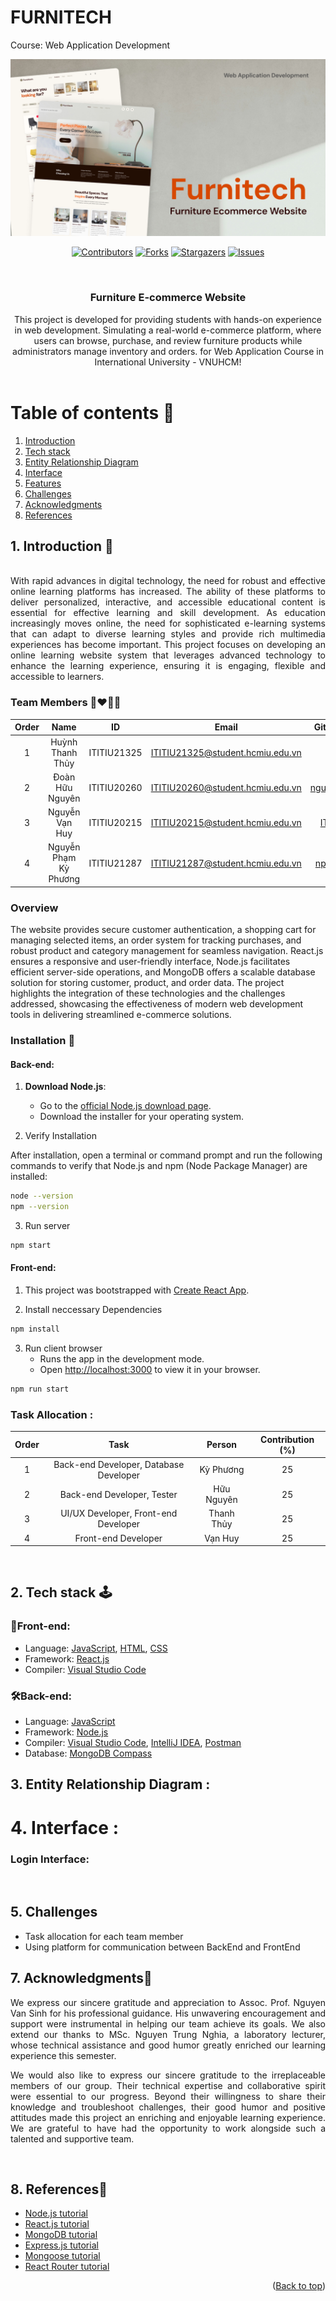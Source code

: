 # FURNITECH
Course: Web Application Development

![Furnitech Presentation.png](https://github.com/nguyensngoc108/Furnitech/blob/main/Furnitech%20Presentation.png)



<div align="center">

[![Contributors][contributors-shield]][contributors-url]
[![Forks][forks-shield]][forks-url]
[![Stargazers][stars-shield]][stars-url]
[![Issues][issues-shield]][issues-url]

</div>

<!-- PROJECT LOGO -->
<br />
<div align="center">
  <a href="https://github.com/nguyensngoc108/Furnitech">
  </a>

<h3 align="center">Furniture E-commerce Website</h3>

  <p align="center">
   This project is developed for providing students with hands-on experience in web development. Simulating a real-world e-commerce platform, where users can browse, purchase, and review furniture products while administrators manage inventory and orders.
    for Web Application Course in International University - VNUHCM!
    <br />
    <br />
  </p>
</div>

<!-- TABLE OF CONTENTS -->
# Table of contents :round_pushpin:
1. [Introduction](#Introduction)
2. [Tech stack](#Tech_stack)
3. [Entity Relationship Diagram](#ERD)
4. [Interface](#Interface)
5. [Features](#Features)
6. [Challenges](#Challenges)
7. [Acknowledgments](#Acknowledgments)
8. [References](#References)

<!-- ABOUT THE PROJECT -->

## 1. Introduction <a name="Introduction"></a> :bricks:

<div align="center">
<img src="screenshots/Intro.gif" alt="">
</div>

<div style="text-align:justify">
With rapid advances in digital technology, the need for robust and effective online learning platforms has increased. The ability of these platforms to deliver personalized, interactive, and accessible educational content is essential for effective learning and skill development. As education increasingly moves online, the need for sophisticated e-learning systems that can adapt to diverse learning styles and provide rich multimedia experiences has become important. This project focuses on developing an online learning website system that leverages advanced technology to enhance the learning experience, ensuring it is engaging, flexible and accessible to learners.
</div>

### Team Members :couplekiss_man_man:

| Order |         Name          |     ID      |              Email               |                       Github account                        |                      
| :---: |:---------------------:|:-----------:|:--------------------------------:| :---------------------------------------------------------: | 
|   1   |   Huỳnh Thanh Thủy    | ITITIU21325 | ITITIU21325@student.hcmiu.edu.vn |           [TracyHT](https://github.com/TracyHT)         |
|   2   |    Đoàn Hữu Nguyên    | ITITIU20260 | ITITIU20260@student.hcmiu.edu.vn | [nguyensngoc108](https://github.com/nguyensngoc108) |           |
|   3   |    Nguyễn Vạn Huy     | ITITIU20215 | ITITIU20215@student.hcmiu.edu.vn |       [ITITIU20215](https://github.com/ITITIU20215)       |      |
|   4   | Nguyễn Phạm Kỳ Phương | ITITIU21287 | ITITIU21287@student.hcmiu.edu.vn |       [npkyphuong04](https://github.com/npkyphuong04)      |


### Overview
The website provides secure customer authentication, a shopping cart for managing selected items, an order system for tracking purchases, and robust product and category management for seamless navigation. React.js ensures a responsive and user-friendly interface, Node.js facilitates efficient server-side operations, and MongoDB offers a scalable database solution for storing customer, product, and order data. The project highlights the integration of these technologies and the challenges addressed, showcasing the effectiveness of modern web development tools in delivering streamlined e-commerce solutions.

### Installation :dart:

#### Back-end:

1. **Download Node.js**:
    - Go to the [official Node.js download page](https://nodejs.org/en/download/package-manager).
    - Download the installer for your operating system.

2. Verify Installation

After installation, open a terminal or command prompt and run the following commands to verify that Node.js and npm (Node Package Manager) are installed:

```sh
node --version
npm --version
```

3. Run server
```sh
npm start
```
   
#### Front-end:
1. This project was bootstrapped with [Create React App](https://github.com/facebook/create-react-app).


2. Install neccessary Dependencies

```sh
npm install
```

3. Run client browser
   - Runs the app in the development mode.
   - Open [http://localhost:3000](http://localhost:3000) to view it in your browser.

```sh
npm run start
```



</div>

### Task Allocation :

| Order |                  Task                  |   Person   | Contribution (%) |
| :----: |:--------------------------------------:|:----------:|:----------------:|
| 1     | Back-end Developer, Database Developer | Kỳ Phương  |        25        |
| 2     |       Back-end Developer, Tester       | Hữu Nguyên |        25        |
| 3     |  UI/UX Developer, Front-end Developer  | Thanh Thủy |        25        |
| 4     |          Front-end Developer           |  Vạn Huy   |        25        |



<br />


## 2. Tech stack <a name="Tech_stack"></a>:joystick:
### :art:Front-end:
- Language: [JavaScript](https://www.javascript.com/), [HTML](https://www.w3schools.com/html/), [CSS](https://www.w3schools.com/css/)
- Framework: [React.js](https://reactjs.org/)
- Compiler: [Visual Studio Code](https://code.visualstudio.com/)
  <br />


### :hammer_and_wrench:Back-end:
- Language: [JavaScript](https://www.javascript.com/)
- Framework: [Node.js](https://nodejs.org/en/)
- Compiler: [Visual Studio Code](https://code.visualstudio.com/), [IntelliJ IDEA](https://www.jetbrains.com/idea/), [Postman](https://www.postman.com/)
- Database: [MongoDB Compass](https://www.mongodb.com/products/compass)
  <br />


## 3. Entity Relationship Diagram <a name="ERD"></a>:

[//]: # (![ERD]&#40;https://github.com/dtnghia2010/E-learning-platform/blob/main/ERD.png&#41;)

# 4. Interface <a name="Interface"></a>:

### Login Interface:

[//]: # (<img src="https://github.com/dtnghia2010/E-learning-platform/blob/main/create_document.png" alt="Login"/>)

<br />


<!-- CHALLENGES -->
## 5. Challenges <a name="Challenges"></a>
- Task allocation for each team member
- Using platform for communication between BackEnd and FrontEnd
  <br />


## 7. Acknowledgments<a name="Acknowledgments">:brain:
<div style="text-align:justify">
We express our sincere gratitude and appreciation to Assoc. Prof. Nguyen Van Sinh for his professional guidance. His unwavering encouragement and support were instrumental in helping our team achieve its goals.
We also extend our thanks to MSc. Nguyen Trung Nghia, a laboratory lecturer, whose technical assistance and good humor greatly enriched our learning experience this semester.

We would also like to express our sincere gratitude to the irreplaceable members of our group. Their technical expertise and collaborative spirit were essential to our progress. Beyond their willingness to share their knowledge and troubleshoot challenges, their good humor and positive attitudes made this project an enriching and enjoyable learning experience. We are grateful to have had the opportunity to work alongside such a talented and supportive team.
</div>
<br />


## 8. References<a name="References">:bookmark:
- [Node.js tutorial](https://www.w3schools.com/nodejs/)
- [React.js tutorial](https://www.w3schools.com/react/default.asp)
- [MongoDB tutorial](https://www.w3schools.com/nodejs/nodejs_mongodb.asp)
- [Express.js tutorial](https://www.w3schools.com/nodejs/nodejs_express.asp)
- [Mongoose tutorial](https://www.w3schools.com/nodejs/nodejs_mongodb.asp)
- [React Router tutorial](https://www.w3schools.com/react/react_router.asp)
  <br />

<p align="right">(<a href="#top">Back to top</a>)</p>
</div>


[contributors-shield]: https://img.shields.io/github/contributors/nguyensngoc108/Furnitech.svg?style=for-the-badge
[contributors-url]: https://github.com/nguyensngoc108/Furnitech/graphs/contributors
[forks-shield]: https://img.shields.io/github/forks/nguyensngoc108/Furnitech.svg?style=for-the-badge
[forks-url]: https://github.com/nguyensngoc108/Furnitech/network/members
[stars-shield]: https://img.shields.io/github/stars/nguyensngoc108/Furnitech.svg?style=for-the-badge
[stars-url]: https://github.com/nguyensngoc108/Furnitech/stargazers
[issues-shield]: https://img.shields.io/github/issues/nguyensngoc108/Furnitech.svg?style=for-the-badge
[issues-url]: https://github.com/nguyensngoc108/Furnitech/issues
